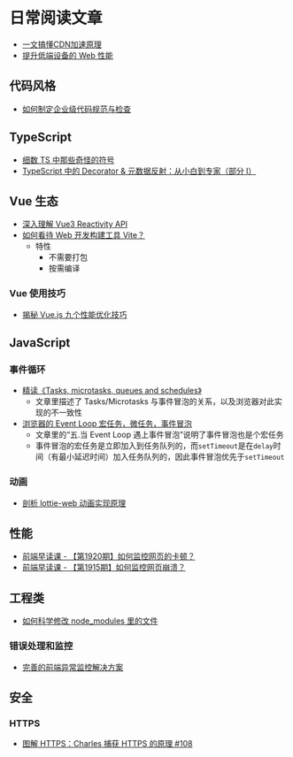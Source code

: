 # 日常阅读文章

- [一文搞懂CDN加速原理](https://mp.weixin.qq.com/s/e-UzhyS_5zs4KYdyu7vSyg)
- [提升低端设备的 Web 性能](https://mp.weixin.qq.com/s/qNA1AIMvcmeQ0RsPd0wmBA)

## 代码风格

- [如何制定企业级代码规范与检查](https://mp.weixin.qq.com/s/qpUlllsMvMH0Gc88QJ66Fg)

## TypeScript

- [细数 TS 中那些奇怪的符号](https://segmentfault.com/a/1190000023943952)
- [TypeScript 中的 Decorator & 元数据反射：从小白到专家（部分 I）](https://zhuanlan.zhihu.com/p/20297283)

## Vue 生态

- [深入理解 Vue3 Reactivity API](https://zhuanlan.zhihu.com/p/146097763)
- [如何看待 Web 开发构建工具 Vite？](https://www.zhihu.com/question/394062839/answer/1496127786)
  - 特性
    - 不需要打包
    - 按需编译

### Vue 使用技巧

- [揭秘 Vue.js 九个性能优化技巧](https://mp.weixin.qq.com/s/iQwTr5T95wPflJMT87ZObg)

## JavaScript

### 事件循环

- [精读《Tasks, microtasks, queues and schedules》](https://github.com/dt-fe/weekly/issues/264)
  - 文章里描述了 Tasks/Microtasks 与事件冒泡的关系，以及浏览器对此实现的不一致性
- [浏览器的 Event Loop 宏任务，微任务，事件冒泡](https://juejin.im/post/6844904152779210766)
  - 文章里的“五.当 Event Loop 遇上事件冒泡”说明了事件冒泡也是个宏任务
  - 事件冒泡的宏任务是立即加入到任务队列的，而`setTimeout`是在`delay`时间（有最小延迟时间）加入任务队列的，因此事件冒泡优先于`setTimeout`

### 动画

- [剖析 lottie-web 动画实现原理](https://juejin.cn/post/6914835547588395022)

## 性能

- [前端早读课 - 【第1920期】如何监控网页的卡顿？](https://mp.weixin.qq.com/s/d-v7QgmP9aGnQr2nbpfzjQ)
- [前端早读课 - 【第1915期】如何监控网页崩溃？](https://mp.weixin.qq.com/s/EscBLM3hAoCrYn9r9zFmng)

## 工程类

- [如何科学修改 node_modules 里的文件](https://mp.weixin.qq.com/s/Cb8iBibs6GjiOY-qWFz6mw)

### 错误处理和监控

- [完善的前端异常监控解决方案](https://cdc.tencent.com/2018/09/13/frontend-exception-monitor-research/)

## 安全

### HTTPS

- [图解 HTTPS：Charles 捕获 HTTPS 的原理 #108](https://github.com/youngwind/blog/issues/108)
